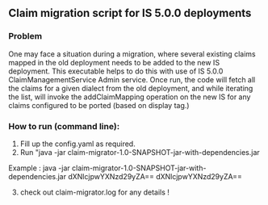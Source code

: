 ## Claim migration script for IS 5.0.0 deployments

### Problem

One may face a situation during a migration, where several existing claims mapped in the old deployment needs to be added to the new IS deployment. This executable helps to do this with use of IS 5.0.0 ClaimManagementService Admin service. Once run, the code will fetch all the claims for a given dialect from the old deployment, and while iterating the list, will invoke the addClaimMapping operation on the new IS for any claims configured to be ported (based on display tag.)

### How to run (command line): 

1. Fill up the config.yaml as required. 
2. Run "java -jar claim-migrator-1.0-SNAPSHOT-jar-with-dependencies.jar <Base64 encoded credentials for old server> <Base64 encoded credentials for new server>

Example : java -jar claim-migrator-1.0-SNAPSHOT-jar-with-dependencies.jar dXNlcjpwYXNzd29yZA== dXNlcjpwYXNzd29yZA==

3. check out claim-migrator.log for any details !
